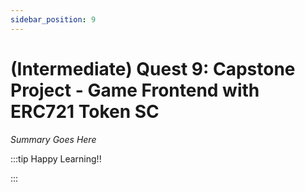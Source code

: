 ```yaml
---
sidebar_position: 9
---
```


# (Intermediate) Quest 9: Capstone Project - Game Frontend with ERC721 Token SC

_Summary Goes Here_

:::tip Happy Learning!!

<QuestButton text="Go To Quest" />

:::


